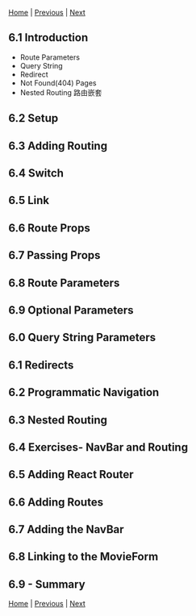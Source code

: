 [Home](../../README.md) | [Previous](../Chapter5/README.md) | [Next](../Chapter7/README.md)

## 6.1 Introduction

- Route Parameters
- Query String
- Redirect
- Not Found(404) Pages
- Nested Routing 路由嵌套

## 6.2 Setup

## 6.3 Adding Routing

## 6.4 Switch

## 6.5 Link

## 6.6 Route Props

## 6.7 Passing Props

## 6.8 Route Parameters

## 6.9 Optional Parameters

## 6.0 Query String Parameters

## 6.1 Redirects

## 6.2 Programmatic Navigation

## 6.3 Nested Routing

## 6.4 Exercises- NavBar and Routing

## 6.5 Adding React Router

## 6.6 Adding Routes

## 6.7 Adding the NavBar

## 6.8 Linking to the MovieForm

## 6.9 - Summary

[Home](../../README.md) | [Previous](../Chapter5/README.md) | [Next](../Chapter7/README.md)
